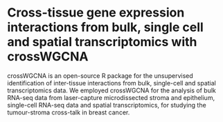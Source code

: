 # Cross-tissue gene expression interactions from bulk, single cell and spatial transcriptomics with crossWGCNA

crossWGCNA is an open-source R package for the unsupervised identification of inter-tissue interactions from bulk, single-cell and spatial transcriptomics data. 
We employed crossWGCNA for the analysis of bulk RNA-seq data from laser-capture microdissected stroma and epithelium, single-cell RNA-seq data and spatial transcriptomics, 
for studying the tumour-stroma cross-talk in breast cancer.
